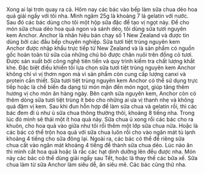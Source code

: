 Xong ai lại trơn quay ra cả. Hôm nay các bác vào bếp làm sữa chua dẻo hoa quả giải ngấy với tôi nha. Mình ngâm 25g là khoảng 7 lá gelatin với nước. Sau đó các bác dùng cho tôi một hộp sữa đặc để tạo vị ngọt này. Để cho món sữa chua dẻo hoa quả ngon và sánh dẻo, tôi dùng sữa tươi nguyên kem Anchor. Anchor là nhãn hiệu bán chạy số 1 New Zealand và được tin dùng bởi các đầu bếp chuyên nghiệp. Sữa tươi tiệt trùng nguyên kem Anchor được nhập khẩu trực tiếp từ New Zealand và là sản phẩm có nguồn gốc hoàn toàn từ sữa của những chú bò được chăn nuôi trên đồng cỏ tươi. Được sản xuất bởi công nghệ tiên tiến và quy trình kiểm tra chất lượng khắt khe. Đặc biệt điều khiến tôi lựa chọn sữa tươi tiệt trùng nguyên kem Anchor không chỉ vì vị thơm ngon mà vì sản phẩm còn cung cấp lượng canxi và protein cần thiết. Sữa tươi tiệt trùng nguyên kem Anchor có thể sử dụng trực tiếp hoặc là chế biến đa dạng từ món mặn đến món ngọt, giúp tăng thêm hương vị cho món ăn hàng ngày. Bên cạnh sữa nguyên kem, Anchor còn có thêm dòng sữa tươi tiệt trùng ít béo cho những ai ưa vị thanh nhẹ và không quá đậm vị kem. Sau khi đun hỗn hợp để làm sữa chua và gelatin rồi, thì các bác đem đi ủ như ủ sữa chua thông thường thôi, khoảng 8 tiếng nha. Trong lúc đó mình sẽ thái một ít hoa quả này. Sữa chua ủ xong rồi các bác cho ra khuôn, cho hoa quả vào giữa như tôi rồi thêm một lớp sữa chua nữa. Hoặc là các bác có thể trộn hoa quả với sữa chua luôn rồi cho vào ngăn mát tủ lạnh khoảng 4 tiếng cho sữa đông lại. Ngoài ra, các bác có thể để riêng sữa chua cất vào ngăn mát khoảng 4 tiếng để thành sữa chua dẻo. Lúc nào ăn thì mình cắt hoa quả hoặc là rắc các hạt dinh dưỡng lên đều được nha. Món này các bác có thể dùng giải ngấy sau Tết, hoặc là thay thế các bữa xế. Sữa chua làm từ sữa Anchor làm siêu dễ, ăn siêu mê. Các bác cũng thử nha.